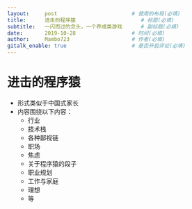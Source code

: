 ```yaml
---
layout:     post                        # 使用的布局(必填)
title:      进击的程序猿                     # 标题(必填)
subtitle:   一闪而过的念头，一个养成类游戏      # 副标题(必填)
date:       2019-10-28                  # 时间(必填)
author:     Mambo723                    # 作者(必填)
gitalk_enable: true                     # 是否开启评论(必填)
---
```


# 进击的程序猿
* 形式类似于中国式家长
* 内容围绕以下内容：
  * 行业
  * 技术栈
  * 各种鄙视链
  * 职场
  * 焦虑
  * 关于程序猿的段子
  * 职业规划
  * 工作与家庭
  * 理想
  * 等